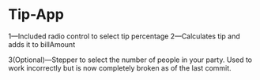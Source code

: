 # Tip-App

1—Included radio control to select tip percentage
2—Calculates tip and adds it to billAmount

3(Optional)—Stepper to select the number of people in your party. Used to work incorrectly but is now completely broken as of the last commit. 
